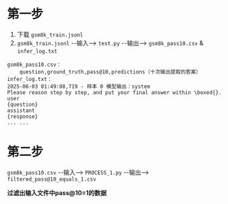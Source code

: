 # 第一步

1. 下载 `gsm8k_train.jsonl` 
2. `gsm8k_train.jsonl` --输入--> `test.py` --输出--> `gsm8k_pass10.csv` & `infer_log.txt`

```
gsm8k_pass10.csv：
	question,ground_truth,pass@10,predictions（十次输出提取的答案）
infer_log.txt：
2025-06-03 01:49:08,719 - 样本 0 模型输出：system
Please reason step by step, and put your final answer within \boxed{}.
user
{question}
assistant
{response}
... ...
```

# 第二步

 `gsm8k_pass10.csv` --输入--> `PROCESS_1.py` --输出--> `filtered_pass@10_equals_1.csv`

**过滤出输入文件中pass@10=1的数据**
